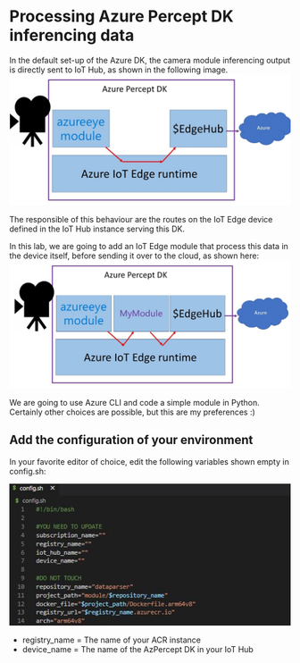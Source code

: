 
# Processing Azure Percept DK inferencing data
In the default set-up of the Azure DK, the camera module inferencing output is directly sent to IoT Hub, as shown in the following image.
![Lab diagram](images/lab_1.jpg "Header Image")

The responsible of this behaviour are the routes on the IoT Edge device defined in the IoT Hub instance serving this DK.

In this lab, we are going to add an IoT Edge module that process this data in the device itself, before sending it over to the cloud, as shown here:
![Lab diagram](images/lab_3.jpg "Header Image")

We are going to use Azure CLI and code a simple module in Python. Certainly other choices are possible, but this are my preferences :)

## Add the configuration of your environment
In your favorite editor of choice, edit the following variables shown empty in config.sh:

![Lab diagram](images/lab_4.jpg "Header Image")

- registry_name = The name of your ACR instance
- device_name = The name of the AzPercept DK in your IoT Hub
